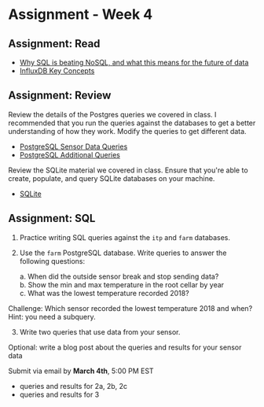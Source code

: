 # Assignment - Week 4

## Assignment: Read

 * [Why SQL is beating NoSQL, and what this means for the future of data](https://blog.timescale.com/why-sql-beating-nosql-what-this-means-for-future-of-data-time-series-database-348b777b847a/)
 * [InfluxDB Key Concepts](https://docs.influxdata.com/influxdb/v1.8/concepts/key_concepts/)

## Assignment: Review

Review the details of the Postgres queries we covered in class. I recommended that you run the queries against the databases to get a better understanding of how they work. Modify the queries to get different data.

* [PostgreSQL Sensor Data Queries](postgres2.md)
* [PostgreSQL Additional Queries](postgres3.md)

Review the SQLite material we covered in class. Ensure that you're able to create, populate, and query SQLite databases on your machine. 

* [SQLite](sqlite.md)

## Assignment: SQL

1) Practice writing SQL queries against the `itp` and `farm` databases.

2) Use the `farm` PostgreSQL database. Write queries to answer the following questions:

   a. When did the outside sensor break and stop sending data? <br/>
   b. Show the min and max temperature in the root cellar by year <br/>
   c. What was the lowest temperature recorded 2018? <br/>

  Challenge: Which sensor recorded the lowest temperature 2018 and when? Hint: you need a subquery.

3) Write two queries that use data from your sensor.

  Optional: write a blog post about the queries and results for your sensor data
	
Submit via email by **March 4th**, 5:00 PM EST
 * queries and results for 2a, 2b, 2c
 * queries and results for 3
